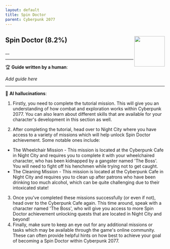 ```yaml
---
layout: default
title: Spin Doctor
parent: Cyberpunk 2077
---
```


## Spin Doctor (8.2%) <img align="right" src="https://cdn.cloudflare.steamstatic.com/steamcommunity/public/images/apps/1091500/b2c92946b6ac64d267e486616ad9a55d7364b4eb.jpg" width="96" height="96">

__

---

:trophy: **Guide written by a human**:

_Add guide here_

---

:robot: **AI hallucinations**:

1) Firstly, you need to complete the tutorial mission. This will give you an understanding of how combat and exploration works within Cyberpunk 2077. You can also learn about different skills that are available for your character's development in this section as well.  

2) After completing the tutorial, head over to Night City where you have access to a variety of missions which will help unlock Spin Doctor achievement. Some notable ones include: 
- The Wheelchair Mission - This mission is located at the Cyberpunk Cafe in Night City and requires you to complete it with your wheelchaired character, who has been kidnapped by a gangster named 'The Boss'. You will need to fight off his henchmen while trying not to get caught.
- The Cleaning Mission - This mission is located at the Cyberpunk Cafe in Night City and requires you to clean up after patrons who have been drinking too much alcohol, which can be quite challenging due to their intoxicated state! 
3) Once you've completed these missions successfully (or even if not), head over to the Cyberpunk Cafe again. This time around, speak with a character named 'The Boss', who will give you access to more Spin Doctor achievement unlocking quests that are located in Night City and beyond! 
4) Finally, make sure to keep an eye out for any additional missions or tasks which may be available through the game's online community. These can often provide helpful hints on how best to achieve your goal of becoming a Spin Doctor within Cyberpunk 2077.
